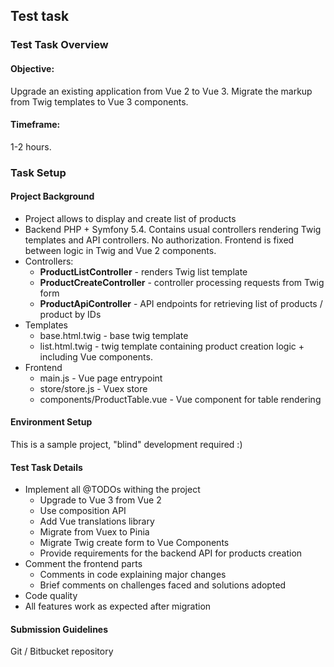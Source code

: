 ## Test task
### Test Task Overview
#### Objective:
Upgrade an existing application from Vue 2 to Vue 3.
Migrate the markup from Twig templates to Vue 3 components.
#### Timeframe:
1-2 hours.
### Task Setup
#### Project Background
* Project allows to display and create list of products
* Backend PHP + Symfony 5.4. Contains usual controllers rendering Twig templates and API controllers. No authorization. Frontend is fixed between logic in Twig and Vue 2 components.
* Controllers:
  * **ProductListController** - renders Twig list template
  * **ProductCreateController** - controller processing requests from Twig form
  * **ProductApiController** - API endpoints for retrieving list of products / product by IDs
* Templates
  * base.html.twig - base twig template
  * list.html.twig - twig template containing product creation logic + including Vue components.
* Frontend
  * main.js - Vue page entrypoint
  * store/store.js - Vuex store
  * components/ProductTable.vue - Vue component for table rendering
#### Environment Setup
This is a sample project, "blind" development required :)  
#### Test Task Details
* Implement all @TODOs withing the project
  * Upgrade to Vue 3 from Vue 2
  * Use composition API
  * Add Vue translations library
  * Migrate from Vuex to Pinia
  * Migrate Twig create form to Vue Components
  * Provide requirements for the backend API for products creation
* Comment the frontend parts
  * Comments in code explaining major changes
  * Brief comments on challenges faced and solutions adopted
* Code quality
* All features work as expected after migration
#### Submission Guidelines
Git / Bitbucket repository
